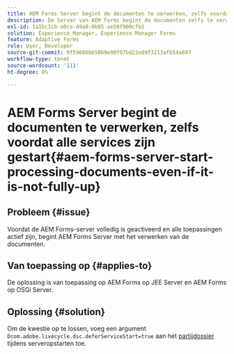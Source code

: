 ```yaml
---
title: AEM Forms Server begint de documenten te verwerken, zelfs voordat alle services actief zijn.
description: De Server van AEM Forms begint de documenten zelfs te verwerken alvorens alle diensten op Server JEE en Server OSGi in werking zijn.
exl-id: 1a1bc1cb-e0ce-49a0-9b05-ae59f900cfb2
solution: Experience Manager, Experience Manager Forms
feature: Adaptive Forms
role: User, Developer
source-git-commit: 9f59606bb58b9e90f07bd22e89f3213afb54a697
workflow-type: tm+mt
source-wordcount: '111'
ht-degree: 0%

---
```


# AEM Forms Server begint de documenten te verwerken, zelfs voordat alle services zijn gestart{#aem-forms-server-start-processing-documents-even-if-it-is-not-fully-up}

## Probleem {#issue}

<!--When user restarts AEM Forms server, the current calling processes or services still continue such as rendering PDF documents and more. It causes the restart of the AEM Forms server to not startup correctly.-->

Voordat de AEM Forms-server volledig is geactiveerd en alle toepassingen actief zijn, begint AEM Forms Server met het verwerken van de documenten.


## Van toepassing op {#applies-to}

De oplossing is van toepassing op AEM Forms op JEE Server en AEM Forms op OSGi Server.

## Oplossing {#solution}

Om de kwestie op te lossen, voeg een argument `Dcom.adobe.livecycle.dsc.deferServiceStart=true` aan het [ partijdossier ](https://experienceleague.adobe.com/docs/experience-manager-65/deploying/deploying/command-line-start-and-stop.html?lang=nl-NL#windows-platform-start-bat-script-example) tijdens serveropstarten toe.
